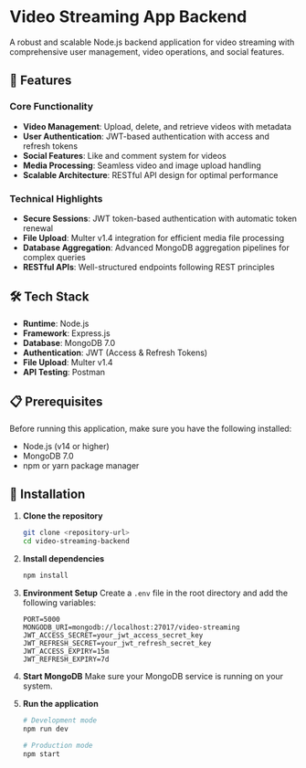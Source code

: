 # Video Streaming App Backend

A robust and scalable Node.js backend application for video streaming with comprehensive user management, video operations, and social features.

## 🚀 Features

### Core Functionality
- **Video Management**: Upload, delete, and retrieve videos with metadata
- **User Authentication**: JWT-based authentication with access and refresh tokens
- **Social Features**: Like and comment system for videos
- **Media Processing**: Seamless video and image upload handling
- **Scalable Architecture**: RESTful API design for optimal performance

### Technical Highlights
- **Secure Sessions**: JWT token-based authentication with automatic token renewal
- **File Upload**: Multer v1.4 integration for efficient media file processing
- **Database Aggregation**: Advanced MongoDB aggregation pipelines for complex queries
- **RESTful APIs**: Well-structured endpoints following REST principles

## 🛠️ Tech Stack

- **Runtime**: Node.js
- **Framework**: Express.js
- **Database**: MongoDB 7.0
- **Authentication**: JWT (Access & Refresh Tokens)
- **File Upload**: Multer v1.4
- **API Testing**: Postman

## 📋 Prerequisites

Before running this application, make sure you have the following installed:

- Node.js (v14 or higher)
- MongoDB 7.0
- npm or yarn package manager

## 🔧 Installation

1. **Clone the repository**
   ```bash
   git clone <repository-url>
   cd video-streaming-backend
   ```

2. **Install dependencies**
   ```bash
   npm install
   ```

3. **Environment Setup**
   Create a `.env` file in the root directory and add the following variables:
   ```env
   PORT=5000
   MONGODB_URI=mongodb://localhost:27017/video-streaming
   JWT_ACCESS_SECRET=your_jwt_access_secret_key
   JWT_REFRESH_SECRET=your_jwt_refresh_secret_key
   JWT_ACCESS_EXPIRY=15m
   JWT_REFRESH_EXPIRY=7d
   ```

4. **Start MongoDB**
   Make sure your MongoDB service is running on your system.

5. **Run the application**
   ```bash
   # Development mode
   npm run dev
   
   # Production mode
   npm start
   ```
